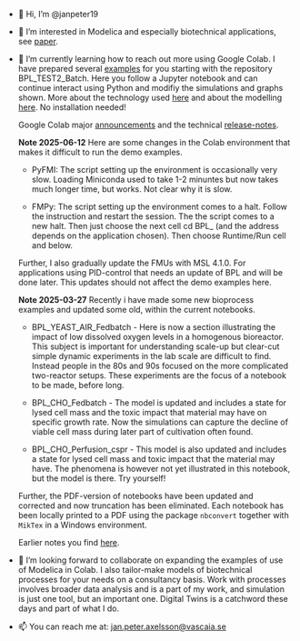 - 👋 Hi, I’m @janpeter19
- 👀 I’m interested in Modelica and especially biotechnical applications, see
[paper](https://www.researchgate.net/publication/378889007_Design_ideas_behind_Bioprocess_Library_for_Modelica).
- 🌱 I’m currently learning how to reach out more using Google Colab. I have prepared several 
[examples](https://github.com/janpeter19/References/blob/main/Examples_used.md)
for you starting with the repository BPL_TEST2_Batch. Here you follow a Jupyter notebook and can continue interact using Python and modifiy the simulations and graphs shown. More about the technology used
[here](https://github.com/janpeter19/References/blob/main/Technology_used.md) and about the modelling 
[here](https://github.com/janpeter19/References/blob/main/Modelling_used.md).
No installation needed!

   Google Colab major 
   [announcements](https://medium.com/google-colab) and the technical
   [release-notes](https://colab.research.google.com/notebooks/relnotes.ipynb).

  **Note 2025-06-12** Here are some changes in the Colab environment that makes it difficult to run the demo examples.

   * PyFMI: The script setting up the environment is occasionally very slow. Loading Miniconda used to take 1-2 minuntes but now takes much longer time, but works. Not clear why it is slow.

   * FMPy: The script setting up the environment comes to a halt. Follow the instruction and restart the session.  The the script comes to a new halt. Then just choose the next cell cd BPL_ (and the address depends on the application chosen). Then choose Runtime/Run cell and below.

  Further, I also gradually update the FMUs with MSL 4.1.0. For applications using PID-control that needs an update of BPL and will be done later. This updates should not affect the demo examples here. 

  **Note 2025-03-27** Recently i have made some new bioprocess examples and updated some old, within the current notebooks.

  * BPL\_YEAST\_AIR\_Fedbatch - Here is now a section illustrating the impact of low dissolved oxygen levels in a homogenous bioreactor. 
    This subject is important for understanding scale-up but clear-cut simple dynamic experiments in the lab scale are difficult to find. 
    Instead people in the 80s and 90s focused on the more complicated two-reactor setups. These experiments are the focus of a notebook to 
    be made, before long.

  * BPL\_CHO\_Fedbatch - The model is updated and includes a state for lysed cell mass and the toxic impact that material may have on 
    specific growth rate. Now the simulations can capture the decline of viable cell mass during later part of cultivation often found.

  * BPL\_CHO\_Perfusion\_cspr - This model is also updated and includes a state for lysed cell mass and toxic impact that the material may 
    have. The phenomena is however not yet illustrated in this notebook, but the model is there. Try yourself!

  Further, the PDF-version of notebooks have been updated and corrected and now truncation has been eliminated. Each notebook has been 
  locally printed to a PDF using the package `nbconvert` together with `MikTex` in a Windows environment.

 



   Earlier notes you find [here](https://github.com/janpeter19/References/blob/main/Notes.md).

- 💞️ I’m looking forward to collaborate on expanding the examples of use of Modelica in Colab. I also tailor-make models of biotechnical processes for your needs on a consultancy basis. Work with processes involves broader data analysis and is a part of my work, and simulation is just one tool, but an important one. Digital Twins is a catchword these days and part of what I do.

- 📫 You can reach me at: jan.peter.axelsson@vascaia.se

<!---
janpeter19/janpeter19 is a ✨ special ✨ repository because its `README.md` (this file) appears on your GitHub profile.
You can click the Preview link to take a look at your changes.
--->
